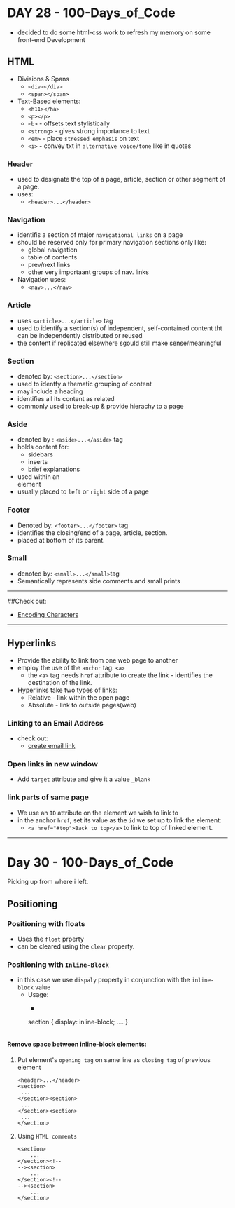 # DAY 28 - 100-Days_of_Code

- decided to do some html-css work to refresh my memory on some front-end Development
## HTML
- Divisions & Spans
    * `<div></div>` 
    * `<span></span>`
- Text-Based elements:
    * `<h11></ha>`
    * `<p></p>`
    * `<b>` - offsets text stylistically
    * `<strong>` - gives strong importance to text
    * `<em>` - place `stressed emphasis` on text
    * `<i>` - convey txt in `alternative voice/tone` like in quotes

### Header
- used to designate the top of a page, article, section or other segment of a page.
- uses:
    * `<header>...</header>`

### Navigation
- identifis a section of major `navigational links` on a page
- should be reserved only fpr primary navigation sections only like:
    * global navigation
    * table of contents
    * prev/next links
    * other very importaant groups of nav. links
- Navigation uses:
    * `<nav>...</nav>`

### Article
- uses `<article>...</article>` tag
- used to identify a section(s) of independent, self-contained content tht can be independently distributed or reused
- the content if replicated elsewhere sgould still make sense/meaningful

### Section
- denoted by: `<section>...</section>`
- used to identfy a thematic grouping of content
- may include a heading
- identifies all its content as related
- commonly used to break-up & provide hierachy to a page

### Aside
- denoted by : `<aside>...</aside>` tag
- holds content for:
    * sidebars
    * inserts
    * brief explanations
- used within an <article> element
- usually placed to `left` or `right` side of a page

### Footer
- Denoted by: `<footer>...</footer>` tag
- identifies the closing/end of a page, article, section.
- placed at bottom of its parent.

### Small
- denoted by: `<small>...</small>`tag
- Semantically represents side comments and small prints

--------------------
##Check out:
- [Encoding Characters](https://copypastecharacter.com/)
--------------------

## Hyperlinks
- Provide the ability to link from one web page to another
- employ the use of the `anchor` tag: `<a>`
    * the `<a>` tag needs `href` attribute to create the link - identifies the destination of the link.
- Hyperlinks take two types of links:
    * Relative - link within the open page
    * Absolute - link to outside pages(web)

### Linking to an Email Address
- check out:
    * [create email link](https://learn.shayhowe.com/html-css/getting-to-know-html/)

### Open links in new window
- Add `target` attribute and give it a value `_blank`

### link parts of same page
- We use an `ID` attribute on the element we wish to link to
- in the anchor `href`, set its value as the `id` we set up to link the element:
    * `<a href="#top">Back to top</a>` to link to top of linked element.
-------------------------------------------------------

# Day 30 - 100-Days_of_Code
Picking up from where i left.

## Positioning

### Positioning with floats

- Uses the `float` prperty
- can be cleared using the `clear` property.

### Positioning with `Inline-Block`
- in this case we use `dispaly` property in conjunction with the `inline-block` value
    * Usage:
        - ```
        section {
            display: inline-block;
            ....
        }
        ```
#### Remove space between inline-block elements:
1. Put element's `opening tag` on same line as `closing tag` of previous element
    ```
    <header>...</header>
    <section>
     ...
    </section><section>
     ...
    </section><section>
     ...
    </section>
    ```
2. Using `HTML comments`
    ```
    <section>
        ...
    </section><!--
    --><section>
        ...
    </section><!--
    --><section>
        ...
    </section>
    ```
